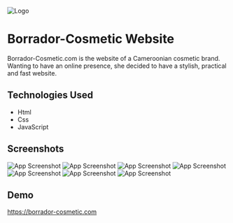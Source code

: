 
![Logo](https://borrador-cosmetic.com/assets/images/logo.png)


# Borrador-Cosmetic Website

Borrador-Cosmetic.com is the website of a Cameroonian cosmetic brand. Wanting to have an online presence, she decided to have a stylish, practical and fast website.


## Technologies Used

- Html
- Css
- JavaScript


## Screenshots

![App Screenshot](https://www.upwork.com/att/download/portfolio/persons/uid/1337351772523360256/profile/projects/files/2909de67-79bc-4a7e-b42c-40f3a3006c9f)
![App Screenshot](https://www.upwork.com/att/download/portfolio/persons/uid/1337351772523360256/profile/projects/files/0645068a-b7b4-4546-b22f-8abd5ebb02c6)
![App Screenshot](https://www.upwork.com/att/download/portfolio/persons/uid/1337351772523360256/profile/projects/files/e7fb01b0-a13a-42ef-b9a9-71c721fd5f5d)
![App Screenshot](https://www.upwork.com/att/download/portfolio/persons/uid/1337351772523360256/profile/projects/files/30de8dbe-32f3-4573-81be-cd62db2c51a5)
![App Screenshot](https://www.upwork.com/att/download/portfolio/persons/uid/1337351772523360256/profile/projects/files/ebf3d10b-821a-4ef5-bfb0-4d101a37cce7)
![App Screenshot](https://www.upwork.com/att/download/portfolio/persons/uid/1337351772523360256/profile/projects/files/f69c5a20-3def-460f-bc3c-5916f9c99975)
![App Screenshot](https://www.upwork.com/att/download/portfolio/persons/uid/1337351772523360256/profile/projects/files/507efcec-ac69-47c9-82ce-a9159fc34d87)

## Demo

https://borrador-cosmetic.com

